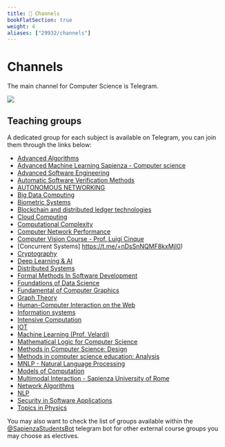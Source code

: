 ```yaml
---
title: 📣 Channels
bookFlatSection: true
weight: 4
aliases: ["29932/channels"]
---
```


# Channels

The main channel for Computer Science is Telegram.

[![](https://img.shields.io/badge/-telegram_group-26A5E4?style=for-the-badge&logo=Telegram&logoColor=white&link=https://telegram.me/SapienzaACSAI)](https://t.me/computersciencesapienza)


## Teaching groups
A dedicated group for each subject is available on Telegram, you can join them through the links below:
- [Advanced Algorithms](https://t.me/+Xb9-VqXQMXk3MGQ0)
- [Advanced Machine Learning Sapienza - Computer science](https://t.me/+ut8SmYWsoR41MzZl)
- [Advanced Software Engineering](https://t.me/+SRnmNKaAM3kwYzk8)
- [Automatic Software Verification Methods](https://t.me/+npTs-awpbTM3MzA0)
- [AUTONOMOUS NETWORKING](https://t.me/+S2AJbgMrd8LhbABF)
- [Big Data Computing](https://t.me/+KSHTVVfzDQ42MTU8)
- [Biometric Systems](https://t.me/+cTqgWjub2OtiYTRk)
- [Blockchain and distributed ledger technologies](https://t.me/+x45vqQjj-YA0MWM8)
- [Cloud Computing](https://t.me/+TFOpJk7wLJMUSZaH)
- [Computational Complexity](https://t.me/+cFO5rxhe0ak3YjFk)
- [Computer Network Performance](https://t.me/+p0-u-meZ1rE3MGU0)
- [Computer Vision Course - Prof. Luigi Cinque](https://t.me/+AUr_HfwR3kAxNDA0)
- [Concurrent Systems] https://t.me/+nDsSnNQMF8kxMjI0)
- [Cryptography](https://t.me/+WIS5BygCxm9mZjE0)
- [Deep Learning & AI](https://t.me/+S914sAzRVG2weEM4)
- [Distributed Systems](https://t.me/+VKIsENZg1uzB2n1v)
- [Formal Methods In Software Development](https://t.me/+RarJRCwFq6BhMTQ0)
- [Foundations of Data Science](https://t.me/+zIFUj3d_Puk3ZjBk)
- [Fundamental of Computer Graphics](https://t.me/+g16UVxTwDjdiZTI0)
- [Graph Theory](https://t.me/+SGioclc0MRIcxera)
- [Human-Computer Interaction on the Web](https://t.me/+B_S4NnD6VPE1OGNk)
- [Information systems](https://t.me/+V_63ayZjOUA0NGRk)
- [Intensive Computation](https://t.me/+J4sQHaTdIawyMTg0)
- [IOT](https://t.me/+-iMx8soyQyNmYTk8)
- [Machine Learning (Prof. Velardi)](https://t.me/+ujSucyy-G4UyNTc0)
- [Mathematical Logic for Computer Science](https://t.me/+o5P3c6dDULM2YmE0)
- [Methods in Computer Science: Design](https://t.me/+j9L6adNepTUzMmM0)
- [Methods in computer science education: Analysis](https://t.me/+_FCryPyBYGY2NDFk)
- [MNLP - Natural Language Processing](https://t.me/+5RnTWfVv89BhYjJi)
- [Models of Computation](https://t.me/+WCzSlKOyfy42ZGJk)
- [Multimodal Interaction - Sapienza University of Rome](https://t.me/+RSYya0P9YzDiLP27)
- [Network Algorithms](https://t.me/+Xdg3QAARmlRjODlk)
- [NLP](https://t.me/+Rijud7jizOpiYzc8)
- [Security in Software Applications](https://t.me/+R4OoiPgWdB82MjFk)
- [Topics in Physics](https://t.me/+DbwdPc_jWzsyOThk)


You may also want to check the list of groups available within the [@SapienzaStudentsBot](https://telegram.me/SapienzaStudentsBot) telegram bot for other external course groups you may choose as electives.